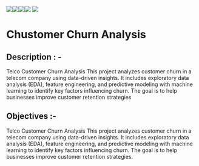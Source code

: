 <img src=https://img.shields.io/badge/build%20with-Numpy-darkyellow><img src="https://img.shields.io/badge/-Pandas-blue"><img src="https://img.shields.io/badge/Matplotlib-darkred"><img src="https://img.shields.io/badge/Seaborn-orange.svg">
<img src="https://img.shields.io/badge/domain-Sales-blueviolet.svg">

# Chustomer Churn Analysis 

## Description : -
Telco Customer Churn Analysis This project analyzes customer churn in a telecom company using data-driven insights. It includes exploratory data analysis (EDA), feature engineering, and predictive modeling with machine learning to identify key factors influencing churn. The goal is to help businesses improve customer retention strategies

## Objectives :-
Telco Customer Churn Analysis This project analyzes customer churn in a telecom company using data-driven insights. It includes exploratory data analysis (EDA), 
feature engineering, and predictive modeling with machine learning to identify key factors influencing churn. The goal is to help businesses improve customer retention strategies. 

